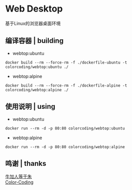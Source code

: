 # Web Desktop
基于Linux的浏览器桌面环境

## 编译容器 | building
* webtop:ubuntu
~~~
docker build --rm --force-rm -f ./dockerfile-ubuntu -t colorcoding/webtop:ubuntu ./
~~~
* webtop:alpine
~~~
docker build --rm --force-rm -f ./dockerfile-alpine -t colorcoding/webtop:alpine ./
~~~

## 使用说明 | using
* webtop:ubuntu
~~~
docker run --rm -d -p 80:80 colorcoding/webtop:ubuntu
~~~
* webtop:alpine
~~~
docker run --rm -d -p 80:80 colorcoding/webtop:alpine
~~~

## 鸣谢 | thanks
[牛加人等于朱](http://baike.baidu.com/view/1769.htm "NiurenZhu")<br>
[Color-Coding](http://colorcoding.org/ "咔啦工作室")<br>
